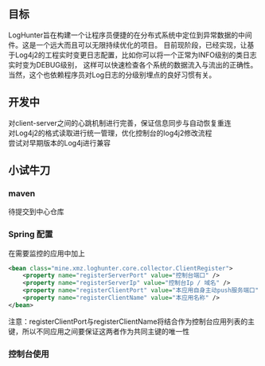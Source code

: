 
## 目标
LogHunter旨在构建一个让程序员便捷的在分布式系统中定位到异常数据的中间件。这是一个远大而且可以无限持续优化的项目。
目前现阶段，已经实现，让基于Log4j2的工程实时变更日志配置，比如你可以将一个正常为INFO级别的类日志实时变为DEBUG级别，
这样可以快速检查各个系统的数据流入与流出的正确性。当然，这个也依赖程序员对Log日志的分级别埋点的良好习惯有关。

## 开发中
对client-server之间的心跳机制进行完善，保证信息同步与自动恢复重连  
对Log4j2的格式读取进行统一管理，优化控制台的log4j2修改流程  
尝试对早期版本的Log4j进行兼容


## 小试牛刀
### maven
待提交到中心仓库

### Spring 配置
在需要监控的应用中加上
```xml
<bean class="mine.xmz.loghunter.core.collector.ClientRegister">
    <property name="registerServerPort" value="控制台端口" />
	<property name="registerServerIp" value="控制台Ip / 域名" />
	<property name="registerClientPort" value="本应用自身主动push服务端口" />
    <property name="registerClientName" value="本应用名称" />
</bean>
```
注意：registerClientPort与registerClientName将结合作为控制台应用列表的主键，所以不同应用之间要保证这两者作为共同主键的唯一性


### 控制台使用
